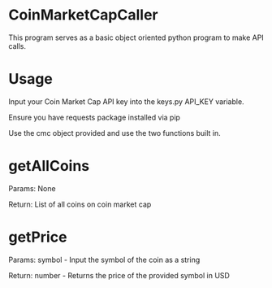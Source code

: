 # CoinMarketCapCaller

This program serves as a basic object oriented python program to make API calls.

# Usage

Input your Coin Market Cap API key into the keys.py API_KEY variable.

Ensure you have requests package installed via pip

Use the cmc object provided and use the two functions built in.

# getAllCoins

Params: None

Return: List of all coins on coin market cap

# getPrice
Params: symbol - Input the symbol of the coin as a string

Return: number - Returns the price of the provided symbol in USD
